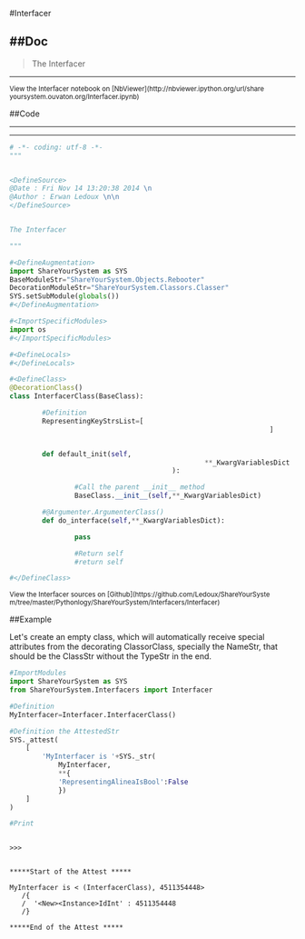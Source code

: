 

<!--
FrozenIsBool False
-->

#Interfacer

##Doc
----


>
> The Interfacer
>
>

----

<small>
View the Interfacer notebook on [NbViewer](http://nbviewer.ipython.org/url/share
yoursystem.ouvaton.org/Interfacer.ipynb)
</small>




<!--
FrozenIsBool False
-->

##Code

----

<ClassDocStr>

----

```python
# -*- coding: utf-8 -*-
"""


<DefineSource>
@Date : Fri Nov 14 13:20:38 2014 \n
@Author : Erwan Ledoux \n\n
</DefineSource>


The Interfacer

"""

#<DefineAugmentation>
import ShareYourSystem as SYS
BaseModuleStr="ShareYourSystem.Objects.Rebooter"
DecorationModuleStr="ShareYourSystem.Classors.Classer"
SYS.setSubModule(globals())
#</DefineAugmentation>

#<ImportSpecificModules>
import os
#</ImportSpecificModules>

#<DefineLocals>
#</DefineLocals>

#<DefineClass>
@DecorationClass()
class InterfacerClass(BaseClass):

        #Definition
        RepresentingKeyStrsList=[
                                                                ]


        def default_init(self,
                                                **_KwargVariablesDict
                                        ):

                #Call the parent __init__ method
                BaseClass.__init__(self,**_KwargVariablesDict)

        #@Argumenter.ArgumenterClass()
        def do_interface(self,**_KwargVariablesDict):

                pass

                #Return self
                #return self

#</DefineClass>


```

<small>
View the Interfacer sources on [Github](https://github.com/Ledoux/ShareYourSyste
m/tree/master/Pythonlogy/ShareYourSystem/Interfacers/Interfacer)
</small>




<!---
FrozenIsBool True
-->

##Example

Let's create an empty class, which will automatically receive
special attributes from the decorating ClassorClass,
specially the NameStr, that should be the ClassStr
without the TypeStr in the end.

```python
#ImportModules
import ShareYourSystem as SYS
from ShareYourSystem.Interfacers import Interfacer

#Definition
MyInterfacer=Interfacer.InterfacerClass()

#Definition the AttestedStr
SYS._attest(
    [
        'MyInterfacer is '+SYS._str(
            MyInterfacer,
            **{
            'RepresentingAlineaIsBool':False
            })
    ]
)

#Print



```


```console
>>>


*****Start of the Attest *****

MyInterfacer is < (InterfacerClass), 4511354448>
   /{
   /  '<New><Instance>IdInt' : 4511354448
   /}

*****End of the Attest *****



```

